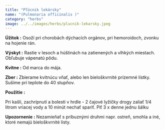 ```yaml
---
title: "Pľúcnik lekársky"
name: "(Pulmonaria officinalis )"
category: "herbs"
image: ../../images/herbs/plucnik-lekarsky.jpeg
---
```


<strong>Úžitok :</strong> Osoží pri chorobách dýchacích orgánov, pri hemoroidoch, zvonku na hojenie rán.

<strong>Výskyt :</strong> Rastie v lesoch a húštinách na zatienených a vlhkých miestach. Obľubuje vápenatú pôdu.

<strong>Kvitne :</strong> Od marca do mája.

<strong>Zber :</strong> Zbierame kvitnúcu vňať, alebo len bieloškvrnité prízemné lístky. Sušíme pri teplote do 40 stupňov.

<strong>Použitie :</strong>

Pri kašli, zachrípnutí a bolesti v hrdle - 2 čajové lyžičky drogy zaliať 1/4 litrom vriacej vody a 10 minút nechať spariť. Piť 3 x denne jednu šálku

<strong>Upozornenie :</strong> Nezamieňať s príbuznými druhmi napr. ostreň, smohla a iné, ktoré nemajú bieloškvrnité listy.
